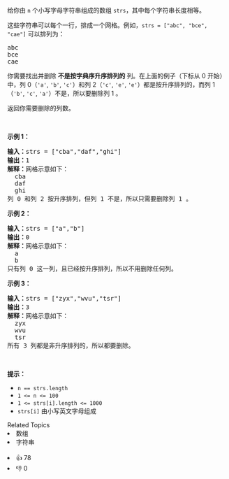 <p>给你由 <code>n</code> 个小写字母字符串组成的数组 <code>strs</code>，其中每个字符串长度相等。</p>

<p>这些字符串可以每个一行，排成一个网格。例如，<code>strs = ["abc", "bce", "cae"]</code> 可以排列为：</p>

<pre>
abc
bce
cae</pre>

<p>你需要找出并删除 <strong>不是按字典序升序排列的</strong> 列。在上面的例子（下标从 0 开始）中，列 0（<code>'a'</code>, <code>'b'</code>, <code>'c'</code>）和列 2（<code>'c'</code>, <code>'e'</code>, <code>'e'</code>）都是按升序排列的，而列 1（<code>'b'</code>, <code>'c'</code>, <code>'a'</code>）不是，所以要删除列 1 。</p>

<p>返回你需要删除的列数。</p>

<p> </p>

<p><strong>示例 1：</strong></p>

<pre>
<strong>输入：</strong>strs = ["cba","daf","ghi"]
<strong>输出：</strong>1
<strong>解释：</strong>网格示意如下：
  cba
  daf
  ghi
列 0 和列 2 按升序排列，但列 1 不是，所以只需要删除列 1 。
</pre>

<p><strong>示例 2：</strong></p>

<pre>
<strong>输入：</strong>strs = ["a","b"]
<strong>输出：</strong>0
<strong>解释：</strong>网格示意如下：
  a
  b
只有列 0 这一列，且已经按升序排列，所以不用删除任何列。
</pre>

<p><strong>示例 3：</strong></p>

<pre>
<strong>输入：</strong>strs = ["zyx","wvu","tsr"]
<strong>输出：</strong>3
<strong>解释：</strong>网格示意如下：
  zyx
  wvu
  tsr
所有 3 列都是非升序排列的，所以都要删除。
</pre>

<p> </p>

<p><strong>提示：</strong></p>

<ul>
	<li><code>n == strs.length</code></li>
	<li><code>1 <= n <= 100</code></li>
	<li><code>1 <= strs[i].length <= 1000</code></li>
	<li><code>strs[i]</code> 由小写英文字母组成</li>
</ul>
<div><div>Related Topics</div><div><li>数组</li><li>字符串</li></div></div><br><div><li>👍 78</li><li>👎 0</li></div>